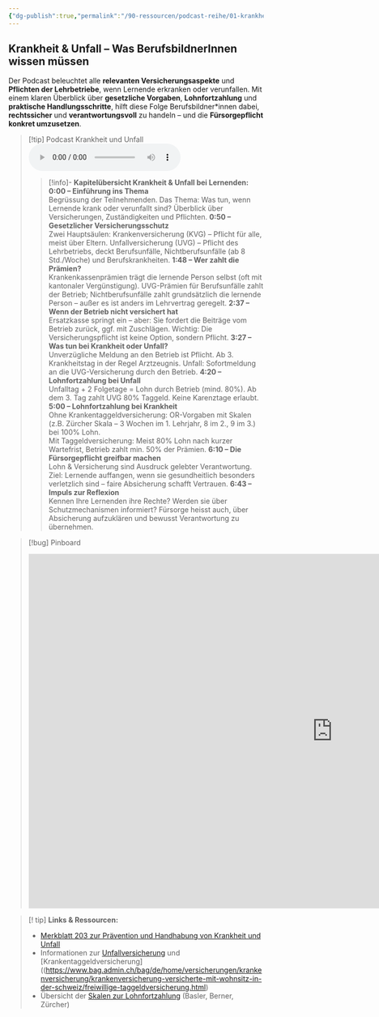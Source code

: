 ```yaml
---
{"dg-publish":true,"permalink":"/90-ressourcen/podcast-reihe/01-krankheit-and-unfall/"}
---
```


## Krankheit & Unfall – Was BerufsbildnerInnen wissen müssen  
Der Podcast beleuchtet alle **relevanten Versicherungsaspekte** und **Pflichten der Lehrbetriebe**, wenn Lernende erkranken oder verunfallen. Mit einem klaren Überblick über **gesetzliche Vorgaben**, **Lohnfortzahlung** und **praktische Handlungsschritte**, hilft diese Folge Berufsbildner*innen dabei, **rechtssicher** und **verantwortungsvoll** zu handeln – und die **Fürsorgepflicht konkret umzusetzen**.

>[!tip] Podcast Krankheit und Unfall 
><audio controls><source src="https://raw.githubusercontent.com/bbk-bbw/audio/main/podcast/MB_Krankheit.mp3" type="audio/mpeg">Your browser does not support the audio element.</audio>
>>[!info]- **Kapitelübersicht Krankheit & Unfall bei Lernenden:**  
>>**0:00 – Einführung ins Thema**  
>>Begrüssung der Teilnehmenden. Das Thema: Was tun, wenn Lernende krank oder verunfallt sind? Überblick über Versicherungen, Zuständigkeiten und Pflichten.
>>**0:50 – Gesetzlicher Versicherungsschutz**  
>>Zwei Hauptsäulen: Krankenversicherung (KVG) – Pflicht für alle, meist über Eltern. Unfallversicherung (UVG) – Pflicht des Lehrbetriebs, deckt Berufsunfälle, Nichtberufsunfälle (ab 8 Std./Woche) und Berufskrankheiten.
>>**1:48 – Wer zahlt die Prämien?**  
>>Krankenkassenprämien trägt die lernende Person selbst (oft mit kantonaler Vergünstigung). UVG-Prämien für Berufsunfälle zahlt der Betrieb; Nichtberufsunfälle zahlt grundsätzlich die lernende Person – außer es ist anders im Lehrvertrag geregelt.
>>**2:37 – Wenn der Betrieb nicht versichert hat**  
>>Ersatzkasse springt ein – aber: Sie fordert die Beiträge vom Betrieb zurück, ggf. mit Zuschlägen. Wichtig: Die Versicherungspflicht ist keine Option, sondern Pflicht.
>>**3:27 – Was tun bei Krankheit oder Unfall?**  
>>Unverzügliche Meldung an den Betrieb ist Pflicht. Ab 3. Krankheitstag in der Regel Arztzeugnis. Unfall: Sofortmeldung an die UVG-Versicherung durch den Betrieb.
>>**4:20 – Lohnfortzahlung bei Unfall**  
>>Unfalltag + 2 Folgetage = Lohn durch Betrieb (mind. 80%). Ab dem 3. Tag zahlt UVG 80% Taggeld. Keine Karenztage erlaubt.
>>**5:00 – Lohnfortzahlung bei Krankheit**  
>>Ohne Krankentaggeldversicherung: OR-Vorgaben mit Skalen (z.B. Zürcher Skala – 3 Wochen im 1. Lehrjahr, 8 im 2., 9 im 3.) bei 100% Lohn.  
>>Mit Taggeldversicherung: Meist 80% Lohn nach kurzer Wartefrist, Betrieb zahlt min. 50% der Prämien.
>>**6:10 – Die Fürsorgepflicht greifbar machen**  
>>Lohn & Versicherung sind Ausdruck gelebter Verantwortung. Ziel: Lernende auffangen, wenn sie gesundheitlich besonders verletzlich sind – faire Absicherung schafft Vertrauen.
>>**6:43 – Impuls zur Reflexion**  
>>Kennen Ihre Lernenden ihre Rechte? Werden sie über Schutzmechanismen informiert? Fürsorge heisst auch, über Absicherung aufzuklären und bewusst Verantwortung zu übernehmen.


>[!bug] Pinboard
><iframe src="https://tools.fobizz.com/pinboard/public_boards/7482d954-fce4-4692-a712-dab003716955?token=1b4e27d98d6b1d4d40b6913435d2dd00" style="border:0px #ffffff none;" name="myiFrame" scrolling="no" frameborder="1" marginheight="0px" marginwidth="0px" height="700px" width="1200px" allowfullscreen></iframe>

>[! tip] **Links & Ressourcen:**
>- [Merkblatt 203 zur Prävention und Handhabung von Krankheit und Unfall](https://www.berufsbildung.ch/de/dokumente/merkblatt-203-krankheit-und-unfall)
>- Informationen zur [Unfallversicherung](https://www.bag.admin.ch/bag/de/home/versicherungen/unfallversicherung.html) und [Krankentaggeldversicherung]((https://www.bag.admin.ch/bag/de/home/versicherungen/krankenversicherung/krankenversicherung-versicherte-mit-wohnsitz-in-der-schweiz/freiwillige-taggeldversicherung.html)
>- Übersicht der [Skalen zur Lohnfortzahlung](https://www.trabeco.ch/fileadmin/media/downloads/Mitarbeiter/KMU_Portal_Berner_Skala.pdf) (Basler, Berner, Zürcher)

